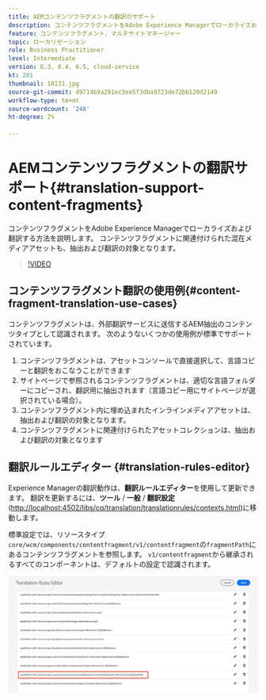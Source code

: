 ```yaml
---
title: AEMコンテンツフラグメントの翻訳のサポート
description: コンテンツフラグメントをAdobe Experience Managerでローカライズおよび翻訳する方法を説明します。 コンテンツフラグメントに関連付けられた混在メディアアセットも、抽出および翻訳の対象となります。
feature: コンテンツフラグメント、マルチサイトマネージャー
topic: ローカリゼーション
role: Business Practitioner
level: Intermediate
version: 6.3, 6.4, 6.5, cloud-service
kt: 201
thumbnail: 18131.jpg
source-git-commit: d9714b9a291ec3ee5f3dba9723de72bb120d2149
workflow-type: tm+mt
source-wordcount: '248'
ht-degree: 2%

---
```



# AEMコンテンツフラグメントの翻訳サポート{#translation-support-content-fragments}

コンテンツフラグメントをAdobe Experience Managerでローカライズおよび翻訳する方法を説明します。 コンテンツフラグメントに関連付けられた混在メディアアセットも、抽出および翻訳の対象となります。

>[!VIDEO](https://video.tv.adobe.com/v/18131/?quality=12&learn=on)

## コンテンツフラグメント翻訳の使用例{#content-fragment-translation-use-cases}

コンテンツフラグメントは、外部翻訳サービスに送信するAEM抽出のコンテンツタイプとして認識されます。 次のようないくつかの使用例が標準でサポートされています。

1. コンテンツフラグメントは、アセットコンソールで直接選択して、言語コピーと翻訳をおこなうことができます
2. サイトページで参照されるコンテンツフラグメントは、適切な言語フォルダーにコピーされ、翻訳用に抽出されます（言語コピー用にサイトページが選択されている場合）。
3. コンテンツフラグメント内に埋め込まれたインラインメディアアセットは、抽出および翻訳の対象となります。
4. コンテンツフラグメントに関連付けられたアセットコレクションは、抽出および翻訳の対象となります

## 翻訳ルールエディター {#translation-rules-editor}

Experience Managerの翻訳動作は、**翻訳ルールエディター**&#x200B;を使用して更新できます。 翻訳を更新するには、**ツール** / **一般** / **翻訳設定**([http://localhost:4502/libs/cq/translation/translationrules/contexts.html](http://localhost:4502/libs/cq/translation/translationrules/contexts.html))に移動します。

標準設定では、リソースタイプ`core/wcm/components/contentfragment/v1/contentfragment`の`fragmentPath`にあるコンテンツフラグメントを参照します。 `v1/contentfragment`から継承されるすべてのコンポーネントは、デフォルトの設定で認識されます。

![翻訳ルールエディター](assets/translation-configuration.png)
